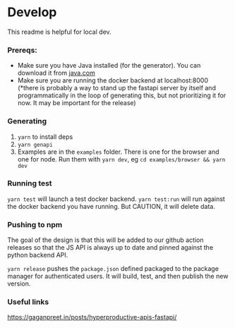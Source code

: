 # Develop

This readme is helpful for local dev.

### Prereqs:

- Make sure you have Java installed (for the generator). You can download it from [java.com](https://java.com)
- Make sure you are running the docker backend at localhost:8000 (\*there is probably a way to stand up the fastapi server by itself and programmatically in the loop of generating this, but not prioritizing it for now. It may be important for the release)

### Generating

1. `yarn` to install deps
2. `yarn genapi`
3. Examples are in the `examples` folder. There is one for the browser and one for node. Run them with `yarn dev`, eg `cd examples/browser && yarn dev`

### Running test

`yarn test` will launch a test docker backend.
`yarn test:run` will run against the docker backend you have running. But CAUTION, it will delete data.

### Pushing to npm

The goal of the design is that this will be added to our github action releases so that the JS API is always up to date and pinned against the python backend API.

`yarn release` pushes the `package.json` defined packaged to the package manager for authenticated users. It will build, test, and then publish the new version.

### Useful links

https://gaganpreet.in/posts/hyperproductive-apis-fastapi/
